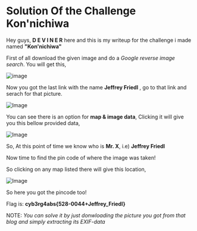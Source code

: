 # Solution Of the Challenge Kon'nichiwa

Hey guys, **D E V I N E R** here and this is my writeup for the challenge i made named **"Kon'nichiwa"**

First of all download the given image and do a *Google reverse image search*. 
You will get this, 

![image](https://i.imgur.com/MzI3ybJ.png)

Now you got the last link with the name **Jeffrey Friedl** , go to that link and serach for that picture.

![Image](https://i.imgur.com/hYgfc4I.png)

You can see there is an option for **map & image data**, Clicking it will give you this bellow provided data,

![Image](https://i.imgur.com/diinB8z.png)

So, At this point of time we know who is **Mr. X**, i.e) **Jeffrey Friedl**

Now time to find the pin code of where the image was taken!

So clicking on any map listed there will give this location,

![Image](https://i.imgur.com/8jcHyN5.png)

So here you got the pincode too! 

Flag is: **cyb3rg4abs{528-0044+Jeffrey_Friedl}**


NOTE: *You can solve it by just donwloading the picture you got from that blog and simply extracting its EXIF-data*
